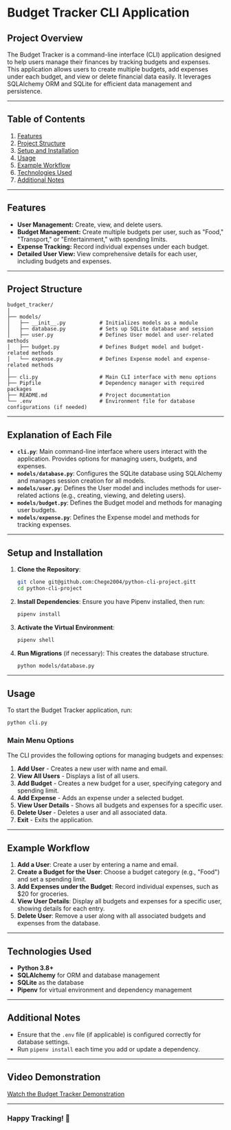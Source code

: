 # **Budget Tracker CLI Application**

## **Project Overview**
The Budget Tracker is a command-line interface (CLI) application designed to help users manage their finances by tracking budgets and expenses. This application allows users to create multiple budgets, add expenses under each budget, and view or delete financial data easily. It leverages SQLAlchemy ORM and SQLite for efficient data management and persistence.

---

## **Table of Contents**
1. [Features](#features)
2. [Project Structure](#project-structure)
3. [Setup and Installation](#setup-and-installation)
4. [Usage](#usage)
5. [Example Workflow](#example-workflow)
6. [Technologies Used](#technologies-used)
7. [Additional Notes](#additional-notes)

---

## **Features**
- **User Management:** Create, view, and delete users.
- **Budget Management:** Create multiple budgets per user, such as "Food," "Transport," or "Entertainment," with spending limits.
- **Expense Tracking:** Record individual expenses under each budget.
- **Detailed User View:** View comprehensive details for each user, including budgets and expenses.

---

## **Project Structure**

```plaintext
budget_tracker/
│
├── models/
│   ├── __init__.py           # Initializes models as a module
│   ├── database.py           # Sets up SQLite database and session
│   ├── user.py               # Defines User model and user-related methods
│   ├── budget.py             # Defines Budget model and budget-related methods
│   └── expense.py            # Defines Expense model and expense-related methods
│
├── cli.py                    # Main CLI interface with menu options
├── Pipfile                   # Dependency manager with required packages
├── README.md                 # Project documentation
└── .env                      # Environment file for database configurations (if needed)
```

---

## **Explanation of Each File**

- **`cli.py`**: Main command-line interface where users interact with the application. Provides options for managing users, budgets, and expenses.
- **`models/database.py`**: Configures the SQLite database using SQLAlchemy and manages session creation for all models.
- **`models/user.py`**: Defines the User model and includes methods for user-related actions (e.g., creating, viewing, and deleting users).
- **`models/budget.py`**: Defines the Budget model and methods for managing user budgets.
- **`models/expense.py`**: Defines the Expense model and methods for tracking expenses.

---

## **Setup and Installation**

1. **Clone the Repository**:
    ```bash
    git clone git@github.com:Chege2004/python-cli-project.gitt
    cd python-cli-project
    ```

2. **Install Dependencies**:
   Ensure you have Pipenv installed, then run:
    ```bash
    pipenv install
    ```

3. **Activate the Virtual Environment**:
    ```bash
    pipenv shell
    ```

4. **Run Migrations** (if necessary):
   This creates the database structure.
    ```bash
    python models/database.py
    ```

---

## **Usage**

To start the Budget Tracker application, run:
```bash
python cli.py
```

### **Main Menu Options**
The CLI provides the following options for managing budgets and expenses:
1. **Add User** - Creates a new user with name and email.
2. **View All Users** - Displays a list of all users.
3. **Add Budget** - Creates a new budget for a user, specifying category and spending limit.
4. **Add Expense** - Adds an expense under a selected budget.
5. **View User Details** - Shows all budgets and expenses for a specific user.
6. **Delete User** - Deletes a user and all associated data.
7. **Exit** - Exits the application.

---

## **Example Workflow**

1. **Add a User**: Create a user by entering a name and email.
2. **Create a Budget for the User**: Choose a budget category (e.g., "Food") and set a spending limit.
3. **Add Expenses under the Budget**: Record individual expenses, such as $20 for groceries.
4. **View User Details**: Display all budgets and expenses for a specific user, showing details for each entry.
5. **Delete User**: Remove a user along with all associated budgets and expenses from the database.

---

## **Technologies Used**
- **Python 3.8+**
- **SQLAlchemy** for ORM and database management
- **SQLite** as the database
- **Pipenv** for virtual environment and dependency management

---

## **Additional Notes**
- Ensure that the `.env` file (if applicable) is configured correctly for database settings.
- Run `pipenv install` each time you add or update a dependency.

---

## **Video Demonstration**

[Watch the Budget Tracker Demonstration](https://drive.google.com/file/d/1pKOnWrEGg2oFlZMej5qr65LEjNbqC78T/view?usp=sharing)

---

### Happy Tracking! 🎉
